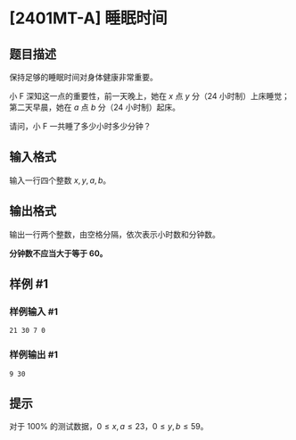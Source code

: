 # [2401MT-A] 睡眠时间

## 题目描述

保持足够的睡眠时间对身体健康非常重要。

小 F 深知这一点的重要性，前一天晚上，她在 $x$ 点 $y$ 分（24 小时制）上床睡觉；第二天早晨，她在 $a$ 点 $b$ 分（24 小时制）起床。

请问，小 F 一共睡了多少小时多少分钟？

## 输入格式

输入一行四个整数 $x,y,a,b$。

## 输出格式

输出一行两个整数，由空格分隔，依次表示小时数和分钟数。

**分钟数不应当大于等于 60。**

## 样例 #1

### 样例输入 #1

```
21 30 7 0
```

### 样例输出 #1

```
9 30
```

## 提示

对于 $100\%$ 的测试数据，$0 \le x,a \le 23$，$0 \le y,b \le 59$。